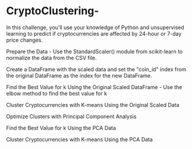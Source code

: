 # CryptoClustering-
In this challenge, you’ll use your knowledge of Python and unsupervised learning to predict if cryptocurrencies are affected by 24-hour or 7-day price changes.

Prepare the Data - Use the StandardScaler() module from scikit-learn to normalize the data from the CSV file.

Create a DataFrame with the scaled data and set the "coin_id" index from the original DataFrame as the index for the new DataFrame.

Find the Best Value for k Using the Original Scaled DataFrame - Use the elbow method to find the best value for k

Cluster Cryptocurrencies with K-means Using the Original Scaled Data 

Optimize Clusters with Principal Component Analysis

Find the Best Value for k Using the PCA Data

Cluster Cryptocurrencies with K-means Using the PCA Data
